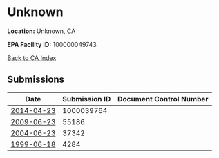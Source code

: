 # Unknown

**Location:** Unknown, CA

**EPA Facility ID:** 100000049743

[Back to CA Index](../../index.md)

## Submissions

| Date | Submission ID | Document Control Number |
|------|--------------|-------------------------|
| [2014-04-23](submissions/1000039764.md) | 1000039764 |  |
| [2009-06-23](submissions/55186.md) | 55186 |  |
| [2004-06-23](submissions/37342.md) | 37342 |  |
| [1999-06-18](submissions/4284.md) | 4284 |  |
